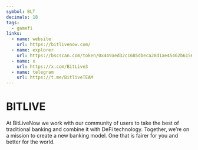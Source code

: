 ```yaml
---
symbol: BLT
decimals: 18
tags:
  - gamefi
links:
  - name: website
    url: https://bitlivenow.com/
  - name: explorer
    url: https://bscscan.com/token/0x449aed32c1685dbeca28d1ae45462b6156a6096d
  - name: x
    url: https://x.com/BitLive3
  - name: telegram
    url: https://t.me/BitliveTEAM
---
```


# BITLIVE

At BitLiveNow we work with our community of users to take the best of traditional banking and combine it with DeFi technology. Together, we’re on a mission to create a new banking model. One that is fairer for you and better for the world.
